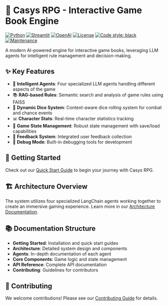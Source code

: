 # 🎲 Casys RPG - Interactive Game Book Engine

[![Python](https://img.shields.io/badge/python-3.8%2B-blue.svg)](https://www.python.org/downloads/)
[![Streamlit](https://img.shields.io/badge/streamlit-1.28.0-FF4B4B.svg)](https://streamlit.io)
[![OpenAI](https://img.shields.io/badge/OpenAI-GPT--4-00A36C.svg)](https://openai.com/)
[![License](https://img.shields.io/badge/license-MIT-green.svg)](LICENSE)
[![Code style: black](https://img.shields.io/badge/code%20style-black-000000.svg)](https://github.com/psf/black)
[![Maintenance](https://img.shields.io/badge/Maintained%3F-yes-green.svg)](https://github.com/Casys-AI/casys-rpg/graphs/commit-activity)

A modern AI-powered engine for interactive game books, leveraging LLM agents for intelligent rule management and decision-making.

## ✨ Key Features

- 🤖 **Intelligent Agents**: Four specialized LLM agents handling different aspects of the game
- 📚 **RAG-based Rules**: Semantic search and analysis of game rules using FAISS
- 🎲 **Dynamic Dice System**: Context-aware dice rolling system for combat and chance events
- 📊 **Character Stats**: Real-time character statistics tracking
- 🔄 **Game State Management**: Robust state management with save/load capabilities
- 📝 **Feedback System**: Integrated user feedback collection
- 🐛 **Debug Mode**: Built-in debugging tools for development

## 🚀 Getting Started

Check out our [Quick Start Guide](getting-started/quick-start.md) to begin your journey with Casys RPG.

## 🏗 Architecture Overview

The system utilizes four specialized LangChain agents working together to create an immersive gaming experience. Learn more in our [Architecture Documentation](architecture/overview.md).

## 📚 Documentation Structure

- **Getting Started**: Installation and quick start guides
- **Architecture**: Detailed system design and components
- **Agents**: In-depth documentation of each agent
- **Core Components**: Game logic and state management
- **API Reference**: Complete API documentation
- **Contributing**: Guidelines for contributors

## 🤝 Contributing

We welcome contributions! Please see our [Contributing Guide](contributing.md) for details.
